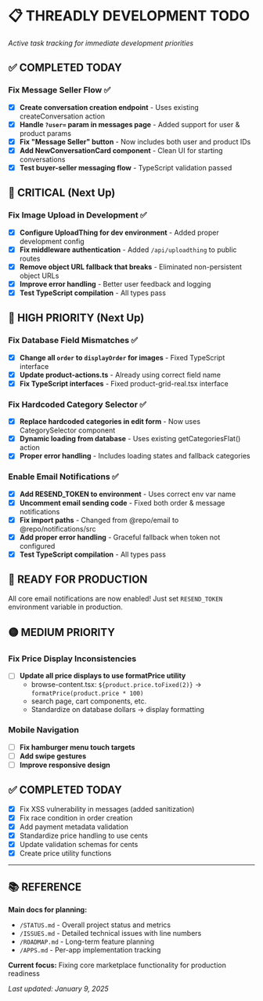 # 📋 THREADLY DEVELOPMENT TODO

*Active task tracking for immediate development priorities*

## ✅ COMPLETED TODAY

### Fix Message Seller Flow ✅
- [x] **Create conversation creation endpoint** - Uses existing createConversation action
- [x] **Handle `?user=` param in messages page** - Added support for user & product params
- [x] **Fix "Message Seller" button** - Now includes both user and product IDs
- [x] **Add NewConversationCard component** - Clean UI for starting conversations
- [x] **Test buyer-seller messaging flow** - TypeScript validation passed

## 🚨 CRITICAL (Next Up)

### Fix Image Upload in Development ✅
- [x] **Configure UploadThing for dev environment** - Added proper development config
- [x] **Fix middleware authentication** - Added `/api/uploadthing` to public routes  
- [x] **Remove object URL fallback that breaks** - Eliminated non-persistent object URLs
- [x] **Improve error handling** - Better user feedback and logging
- [x] **Test TypeScript compilation** - All types pass

## 🔴 HIGH PRIORITY (Next Up)

### Fix Database Field Mismatches ✅
- [x] **Change all `order` to `displayOrder` for images** - Fixed TypeScript interface
- [x] **Update product-actions.ts** - Already using correct field name  
- [x] **Fix TypeScript interfaces** - Fixed product-grid-real.tsx interface

### Fix Hardcoded Category Selector ✅
- [x] **Replace hardcoded categories in edit form** - Now uses CategorySelector component
- [x] **Dynamic loading from database** - Uses existing getCategoriesFlat() action
- [x] **Proper error handling** - Includes loading states and fallback categories

### Enable Email Notifications ✅
- [x] **Add RESEND_TOKEN to environment** - Uses correct env var name
- [x] **Uncomment email sending code** - Fixed both order & message notifications  
- [x] **Fix import paths** - Changed from @repo/email to @repo/notifications/src
- [x] **Add proper error handling** - Graceful fallback when token not configured
- [x] **Test TypeScript compilation** - All types pass

## 🚀 READY FOR PRODUCTION

All core email notifications are now enabled! Just set `RESEND_TOKEN` environment variable in production.

## 🟡 MEDIUM PRIORITY

### Fix Price Display Inconsistencies
- [ ] **Update all price displays to use formatPrice utility**
  - browse-content.tsx: `${product.price.toFixed(2)}` → `formatPrice(product.price * 100)`
  - search page, cart components, etc.
  - Standardize on database dollars → display formatting

### Mobile Navigation
- [ ] **Fix hamburger menu touch targets**
- [ ] **Add swipe gestures**
- [ ] **Improve responsive design**

## ✅ COMPLETED TODAY

- [x] Fix XSS vulnerability in messages (added sanitization)
- [x] Fix race condition in order creation 
- [x] Add payment metadata validation
- [x] Standardize price handling to use cents
- [x] Update validation schemas for cents
- [x] Create price utility functions

---

## 📚 REFERENCE

**Main docs for planning:**
- `/STATUS.md` - Overall project status and metrics
- `/ISSUES.md` - Detailed technical issues with line numbers  
- `/ROADMAP.md` - Long-term feature planning
- `/APPS.md` - Per-app implementation tracking

**Current focus:** Fixing core marketplace functionality for production readiness

*Last updated: January 9, 2025*